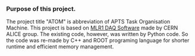 ### Purpose of this project.
The project title "ATOM" is abbreviation of APTS Task Organisation Machine. This project is based on [MLR1 DAQ Software](https://gitlab.cern.ch/alice-its3-wp3/apts-dpts-ce65-daq-software) made by CERN ALICE group. The existing code, however, was written by Python code. So the code was re-made by C++ and ROOT programing language for shorter runtime and efficient memory management.
